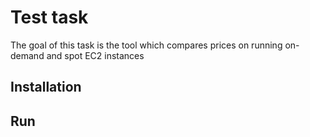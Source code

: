 # Test task
The goal of this task is the tool which compares prices on running on-demand and spot EC2 instances 

## Installation

## Run
